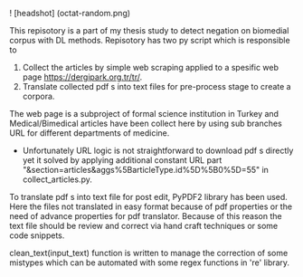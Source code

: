 ! [headshot] (octat-random.png)

This repisotory is a part of my thesis study to detect negation on biomedial corpus with DL methods. 
Repisotory has two py script which is responsible to
  1. Collect the articles by simple web scraping applied to a spesific web page https://dergipark.org.tr/tr/.
  2. Translate collected pdf s into text files for pre-process stage to create a corpora.

The web page is a subproject of formal science institution in Turkey and Medical/Bimedical articles have been collect here by using sub branches URL for different departments of medicine. 

 * Unfortunately URL logic is not straightforward to download pdf s directly yet it solved by applying additional constant URL part "&section=articles&aggs%5BarticleType.id%5D%5B0%5D=55" in collect_articles.py.

To translate pdf s into text file for post edit, PyPDF2 library has been used. Here the files not translated in easy format because of pdf properties or the need of advance properties for pdf translator.
Because of this reason the text file should be review and correct via hand craft techniques or some code snippets.

  clean_text(input_text) function is written to manage the correction of some mistypes which can be automated with some regex functions in 're' library. 

